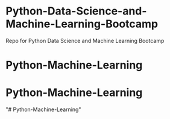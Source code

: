 # Python-Data-Science-and-Machine-Learning-Bootcamp
Repo for Python Data Science and Machine Learning Bootcamp
# Python-Machine-Learning
# Python-Machine-Learning
"# Python-Machine-Learning" 
